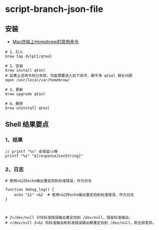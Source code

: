 # script-branch-json-file


## 安装

* [Mac终端上Homebrew的常用命令](https://www.jianshu.com/p/536abd711af2)

```shell
# 1、引入
brew tap dvlpCI/qtool

# 2、安装
brew install qtool
# 如果上述命令执行失败，可能需要进入如下命令，删干净 qtool 相关问题
open /usr/local/var/homebrew/

# 3、更新
brew upgrade qtool

# 4、删除
brew uninstall qtool
```



## Shell 结果要点

### 1、结果

```shell
// printf "%s" 会保留\n等
printf "%s" "${responseJsonString}"
```


### 2、日志

```shell
# 使用>&2将echo输出重定向到标准错误，作为日志

function debug_log() {
	echo "$1" >&2  # 使用>&2将echo输出重定向到标准错误，作为日志
}



# 2>/dev/null 只将标准错误输出重定向到 /dev/null，保留标准输出。
# >/dev/null 2>&1 将标准输出和标准错误输出都重定向到 /dev/null，即全部丢弃。
```

